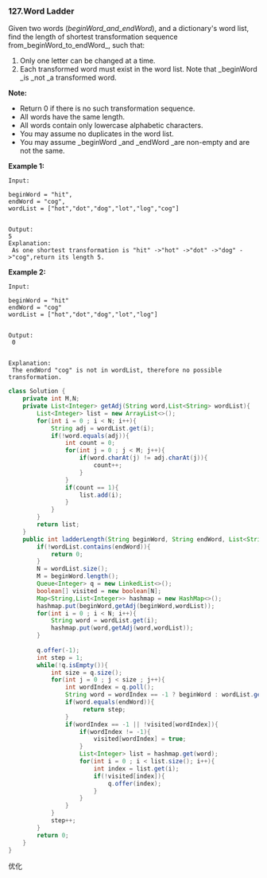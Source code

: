 ### 127.Word Ladder

Given two words \(_beginWord\_and\_endWord_\), and a dictionary's word list, find the length of shortest transformation sequence from_beginWord\_to\_endWord_, such that:

1. Only one letter can be changed at a time.
2. Each transformed word must exist in the word list. Note that \_beginWord \_is \_not \_a transformed word.

**Note:**

* Return 0 if there is no such transformation sequence.
* All words have the same length.
* All words contain only lowercase alphabetic characters.
* You may assume no duplicates in the word list.
* You may assume \_beginWord \_and \_endWord \_are non-empty and are not the same.

**Example 1:**

```
Input:

beginWord = "hit",
endWord = "cog",
wordList = ["hot","dot","dog","lot","log","cog"]


Output: 
5
Explanation:
 As one shortest transformation is "hit" ->"hot" ->"dot" ->"dog" ->"cog",return its length 5.
```

**Example 2:**

```
Input:

beginWord = "hit"
endWord = "cog"
wordList = ["hot","dot","dog","lot","log"]


Output:
 0


Explanation:
 The endWord "cog" is not in wordList, therefore no possible
transformation.
```

```java
class Solution {
    private int M,N;
    private List<Integer> getAdj(String word,List<String> wordList){
        List<Integer> list = new ArrayList<>();
        for(int i = 0 ; i < N; i++){
            String adj = wordList.get(i);
            if(!word.equals(adj)){
                int count = 0;
                for(int j = 0 ; j < M; j++){
                    if(word.charAt(j) != adj.charAt(j)){
                        count++;
                    }
                }
                if(count == 1){
                    list.add(i);
                }
            }
        }
        return list;
    }
    public int ladderLength(String beginWord, String endWord, List<String> wordList) {
        if(!wordList.contains(endWord)){
            return 0;
        }
        N = wordList.size();
        M = beginWord.length();
        Queue<Integer> q = new LinkedList<>();
        boolean[] visited = new boolean[N];
        Map<String,List<Integer>> hashmap = new HashMap<>();
        hashmap.put(beginWord,getAdj(beginWord,wordList));
        for(int i = 0 ; i < N; i++){
            String word = wordList.get(i);
            hashmap.put(word,getAdj(word,wordList));
        }
        
        q.offer(-1);
        int step = 1;
        while(!q.isEmpty()){
            int size = q.size();
            for(int j = 0 ; j < size ; j++){
                int wordIndex = q.poll();
                String word = wordIndex == -1 ? beginWord : wordList.get(wordIndex);
                if(word.equals(endWord)){
                     return step;
                }
                if(wordIndex == -1 || !visited[wordIndex]){
                    if(wordIndex != -1){ 
                        visited[wordIndex] = true;
                    } 
                    List<Integer> list = hashmap.get(word);
                    for(int i = 0 ; i < list.size(); i++){
                        int index = list.get(i);
                        if(!visited[index]){
                            q.offer(index);
                        }
                    }
                }
            }
            step++;
        }
        return 0;
    }
}
```

优化



